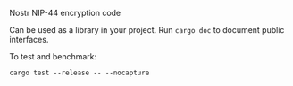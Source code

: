 Nostr NIP-44 encryption code

Can be used as a library in your project.  Run `cargo doc` to document public interfaces.

To test and benchmark:
```
cargo test --release -- --nocapture
```
